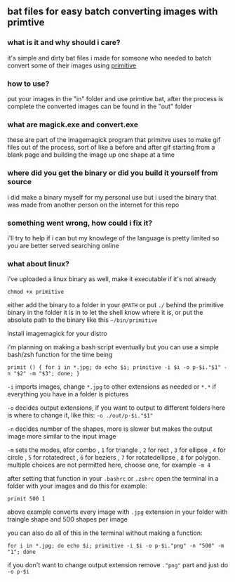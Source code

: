 ## bat files for easy batch converting images with primtive

### what is it and why should i care?
it's simple and dirty bat files i made for someone who needed to batch convert some of their images using [primitive](https://github.com/fogleman/primitive)

### how to use?
put your images in the "in" folder and use primtive.bat, after the process is complete the converted images can be found in the "out" folder

### what are magick.exe and convert.exe
these are part of the imagemagick program that primitve uses to make gif files out of the process, sort of like a before and after gif starting from a blank page and building the image up one shape at a time

### where did you get the binary or did you build it yourself from source
i did make a binary myself for my personal use but i used the binary that was made from another person on the internet for this repo

### something went wrong, how could i fix it?
i'll try to help if i can but my knowlege of the language is pretty limited so you are better served searching online

### what about linux?
i've uploaded a linux binary as well, make it executable if it's not already 
```
chmod +x primitive
```
either add the binary to a folder in your ```@PATH``` or put ```./``` behind the primitive binary in the folder it is in to let the shell know where it is, or put the absolute path to the binary like this ```~/bin/primitive```

install imagemagick for your distro

i'm planning on making a bash script eventually but you can use a simple bash/zsh function for the time being
```
primit () { for i in *.jpg; do echo $i; primitive -i $i -o p-$i."$1" -n "$2" -m "$3"; done; }
```
```-i``` imports images, change ```*.jpg``` to other extensions as needed or ```*.*``` if everything you have in a folder is pictures

```-o``` decides output extensions, if you want to output to different folders here is where to change it, like this: ```-o ./out/p-$i."$1"``` 

```-n``` decides number of the shapes, more is slower but makes the output image more similar to the input image

```-m``` sets the modes, ```0```for combo , ```1``` for triangle , ```2``` for rect , ```3``` for ellipse , ```4``` for circle , ```5``` for rotatedrect , ```6``` for beziers , ```7``` for rotatedellipse , ```8``` for polygon. multiple choices are not permitted here, choose one, for example ```-m 4```

after setting that function in your ```.bashrc``` or ```.zshrc``` open the terminal in a folder with your images and do this for example:
```
primit 500 1
```
above example converts every image with ```.jpg``` extension in your folder with traingle shape and 500 shapes per image


you can also do all of this in the terminal without making a function:
```
for i in *.jpg; do echo $i; primitive -i $i -o p-$i."png" -n "500" -m "1"; done
```
if you don't want to change output extension remove ```."png"``` part and just do ```-o p-$i```
